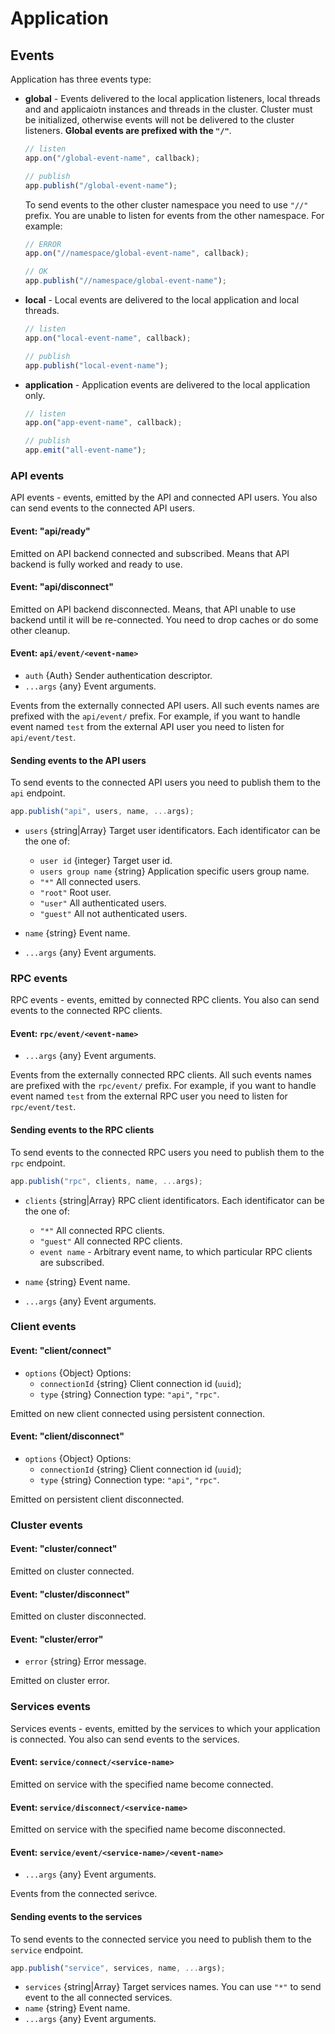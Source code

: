 # Application

## Events

Application has three events type:

-   **global** - Events delivered to the local application listeners, local threads and and applicaiotn instances and threads in the cluster. Cluster must be initialized, otherwise events will not be delivered to the cluster listeners. **Global events are prefixed with the `"/"`**.

    ```javascript
    // listen
    app.on("/global-event-name", callback);

    // publish
    app.publish("/global-event-name");
    ```

    To send events to the other cluster namespace you need to use `"//"` prefix. You are unable to listen for events from the other namespace. For example:

    ```javascript
    // ERROR
    app.on("//namespace/global-event-name", callback);

    // OK
    app.publish("//namespace/global-event-name");
    ```

-   **local** - Local events are delivered to the local application and local threads.

    ```javascript
    // listen
    app.on("local-event-name", callback);

    // publish
    app.publish("local-event-name");
    ```

-   **application** - Application events are delivered to the local application only.

    ```javascript
    // listen
    app.on("app-event-name", callback);

    // publish
    app.emit("all-event-name");
    ```

### API events

API events - events, emitted by the API and connected API users. You also can send events to the connected API users.

#### Event: "api/ready"

Emitted on API backend connected and subscribed. Means that API backend is fully worked and ready to use.

#### Event: "api/disconnect"

Emitted on API backend disconnected. Means, that API unable to use backend until it will be re-connected. You need to drop caches or do some other cleanup.

#### Event: `api/event/<event-name>`

-   `auth` {Auth} Sender authentication descriptor.
-   `...args` {any} Event arguments.

Events from the externally connected API users. All such events names are prefixed with the `api/event/` prefix. For example, if you want to handle event named `test` from the external API user you need to listen for `api/event/test`.

#### Sending events to the API users

To send events to the connected API users you need to publish them to the `api` endpoint.

```javascript
app.publish("api", users, name, ...args);
```

-   `users` {string|Array} Target user identificators. Each identificator can be the one of:

    -   `user id` {integer} Target user id.
    -   `users group name` {string} Application specific users group name.
    -   `"*"` All connected users.
    -   `"root"` Root user.
    -   `"user"` All authenticated users.
    -   `"guest"` All not authenticated users.

-   `name` {string} Event name.

-   `...args` {any} Event arguments.

### RPC events

RPC events - events, emitted by connected RPC clients. You also can send events to the connected RPC clients.

#### Event: `rpc/event/<event-name>`

-   `...args` {any} Event arguments.

Events from the externally connected RPC clients. All such events names are prefixed with the `rpc/event/` prefix. For example, if you want to handle event named `test` from the external RPC user you need to listen for `rpc/event/test`.

#### Sending events to the RPC clients

To send events to the connected RPC users you need to publish them to the `rpc` endpoint.

```javascript
app.publish("rpc", clients, name, ...args);
```

-   `clients` {string|Array} RPC client identificators. Each identificator can be the one of:

    -   `"*"` All connected RPC clients.
    -   `"guest"` All connected RPC clients.
    -   `event name` - Arbitrary event name, to which particular RPC clients are subscribed.

-   `name` {string} Event name.

-   `...args` {any} Event arguments.

### Client events

#### Event: "client/connect"

-   `options` {Object} Options:
    -   `connectionId` {string} Client connection id (`uuid`);
    -   `type` {string} Connection type: `"api"`, `"rpc"`.

Emitted on new client connected using persistent connection.

#### Event: "client/disconnect"

-   `options` {Object} Options:
    -   `connectionId` {string} Client connection id (`uuid`);
    -   `type` {string} Connection type: `"api"`, `"rpc"`.

Emitted on persistent client disconnected.

### Cluster events

#### Event: "cluster/connect"

Emitted on cluster connected.

#### Event: "cluster/disconnect"

Emitted on cluster disconnected.

#### Event: "cluster/error"

-   `error` {string} Error message.

Emitted on cluster error.

### Services events

Services events - events, emitted by the services to which your application is connected. You also can send events to the services.

#### Event: `service/connect/<service-name>`

Emitted on service with the specified name become connected.

#### Event: `service/disconnect/<service-name>`

Emitted on service with the specified name become disconnected.

#### Event: `service/event/<service-name>/<event-name>`

-   `...args` {any} Event arguments.

Events from the connected serivce.

#### Sending events to the services

To send events to the connected service you need to publish them to the `service` endpoint.

```javascript
app.publish("service", services, name, ...args);
```

-   `services` {string|Array} Target services names. You can use `"*"` to send event to the all connected services.
-   `name` {string} Event name.
-   `...args` {any} Event arguments.
